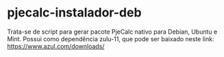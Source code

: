 # pjecalc-instalador-deb
Trata-se de script para gerar pacote PjeCalc nativo para Debian, Ubuntu e Mint. Possui como dependência zulu-11, que pode ser baixado neste link: https://www.azul.com/downloads/
